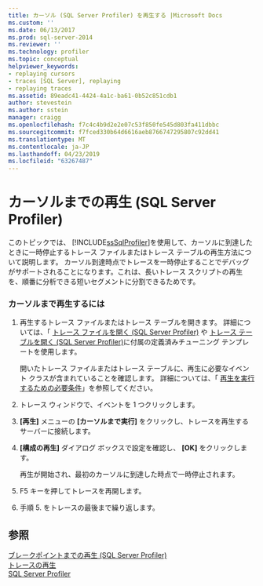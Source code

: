 ```yaml
---
title: カーソル (SQL Server Profiler) を再生する |Microsoft Docs
ms.custom: ''
ms.date: 06/13/2017
ms.prod: sql-server-2014
ms.reviewer: ''
ms.technology: profiler
ms.topic: conceptual
helpviewer_keywords:
- replaying cursors
- traces [SQL Server], replaying
- replaying traces
ms.assetid: 89eadc41-4424-4a1c-ba61-0b52c851cdb1
author: stevestein
ms.author: sstein
manager: craigg
ms.openlocfilehash: f7c4c4b9d2e2e07c53f850fe545d803fa411dbbc
ms.sourcegitcommit: f7fced330b64d6616aeb8766747295807c92dd41
ms.translationtype: MT
ms.contentlocale: ja-JP
ms.lasthandoff: 04/23/2019
ms.locfileid: "63267487"
---
```

# <a name="replay-to-a-cursor-sql-server-profiler"></a>カーソルまでの再生 (SQL Server Profiler)
  このトピックでは、 [!INCLUDE[ssSqlProfiler](../../includes/sssqlprofiler-md.md)]を使用して、カーソルに到達したときに一時停止するトレース ファイルまたはトレース テーブルの再生方法について説明します。 カーソル到達時点でトレースを一時停止することでデバッグがサポートされることになります。これは、長いトレース スクリプトの再生を、順番に分析できる短いセグメントに分割できるためです。  
  
### <a name="to-replay-to-the-cursor"></a>カーソルまで再生するには  
  
1.  再生するトレース ファイルまたはトレース テーブルを開きます。 詳細については、「 [トレース ファイルを開く &#40;SQL Server Profiler&#41;](open-a-trace-file-sql-server-profiler.md) や [トレース テーブルを開く &#40;SQL Server Profiler&#41;](open-a-trace-table-sql-server-profiler.md)に付属の定義済みチューニング テンプレートを使用します。  
  
     開いたトレース ファイルまたはトレース テーブルに、再生に必要なイベント クラスが含まれていることを確認します。 詳細については、「 [再生を実行するための必要条件](replay-requirements.md)」を参照してください。  
  
2.  トレース ウィンドウで、イベントを 1 つクリックします。  
  
3.  **[再生]** メニューの **[カーソルまで実行]** をクリックし、トレースを再生するサーバーに接続します。  
  
4.  **[構成の再生]** ダイアログ ボックスで設定を確認し、 **[OK]** をクリックします。  
  
     再生が開始され、最初のカーソルに到達した時点で一時停止されます。  
  
5.  F5 キーを押してトレースを再開します。  
  
6.  手順 5. をトレースの最後まで繰り返します。  
  
## <a name="see-also"></a>参照  
 [ブレークポイントまでの再生 &#40;SQL Server Profiler&#41;](replay-to-a-breakpoint-sql-server-profiler.md)   
 [トレースの再生](replay-traces.md)   
 [SQL Server Profiler](sql-server-profiler.md)  
  
  
